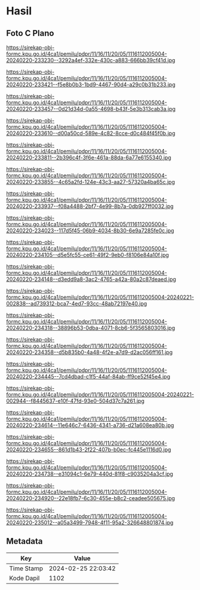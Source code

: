 # Hasil

## Foto C Plano

https://sirekap-obj-formc.kpu.go.id/4ca1/pemilu/pdpr/11/16/11/20/05/1116112005004-20240220-233230--3292a4ef-332e-430c-a883-666bb39cf41d.jpg

https://sirekap-obj-formc.kpu.go.id/4ca1/pemilu/pdpr/11/16/11/20/05/1116112005004-20240220-233421--f5e8b0b3-1bd9-4467-90d4-a29c0b31b233.jpg

https://sirekap-obj-formc.kpu.go.id/4ca1/pemilu/pdpr/11/16/11/20/05/1116112005004-20240220-233457--0d21d34d-0a55-4698-b43f-5e3b313cab3a.jpg

https://sirekap-obj-formc.kpu.go.id/4ca1/pemilu/pdpr/11/16/11/20/05/1116112005004-20240220-233610--d00a50cd-589e-4c82-8cce-d0c484f45f0b.jpg

https://sirekap-obj-formc.kpu.go.id/4ca1/pemilu/pdpr/11/16/11/20/05/1116112005004-20240220-233811--2b396c4f-3f6e-461a-88da-6a77e6155340.jpg

https://sirekap-obj-formc.kpu.go.id/4ca1/pemilu/pdpr/11/16/11/20/05/1116112005004-20240220-233855--4c65a2fd-124e-43c3-aa27-57320a4ba65c.jpg

https://sirekap-obj-formc.kpu.go.id/4ca1/pemilu/pdpr/11/16/11/20/05/1116112005004-20240220-233937--f08a4488-2bf7-4e99-8b7a-0db927ff0032.jpg

https://sirekap-obj-formc.kpu.go.id/4ca1/pemilu/pdpr/11/16/11/20/05/1116112005004-20240220-234023--117d5f45-06b9-4034-8b30-6e9a7285fe0c.jpg

https://sirekap-obj-formc.kpu.go.id/4ca1/pemilu/pdpr/11/16/11/20/05/1116112005004-20240220-234105--d5e5fc55-ce61-49f2-9eb0-f8106e84a10f.jpg

https://sirekap-obj-formc.kpu.go.id/4ca1/pemilu/pdpr/11/16/11/20/05/1116112005004-20240220-234148--d3edd9a8-3ac2-4765-a42a-80a2c87deaed.jpg

https://sirekap-obj-formc.kpu.go.id/4ca1/pemilu/pdpr/11/16/11/20/05/1116112005004-20240221-002838--ad739312-bca7-4ed7-93cc-48ab72197e40.jpg

https://sirekap-obj-formc.kpu.go.id/4ca1/pemilu/pdpr/11/16/11/20/05/1116112005004-20240220-234318--38896b53-0dba-4071-8cb6-5f3565803016.jpg

https://sirekap-obj-formc.kpu.go.id/4ca1/pemilu/pdpr/11/16/11/20/05/1116112005004-20240220-234358--d5b835b0-4a48-4f2e-a7d9-d2ac056ff161.jpg

https://sirekap-obj-formc.kpu.go.id/4ca1/pemilu/pdpr/11/16/11/20/05/1116112005004-20240220-234445--7cd4dbad-c1f5-44af-84ab-ff9ce52f45e4.jpg

https://sirekap-obj-formc.kpu.go.id/4ca1/pemilu/pdpr/11/16/11/20/05/1116112005004-20240221-002944--f8445637-e10f-47fd-93e0-504d37c7a261.jpg

https://sirekap-obj-formc.kpu.go.id/4ca1/pemilu/pdpr/11/16/11/20/05/1116112005004-20240220-234614--11e646c7-6436-4341-a736-d21a608ea80b.jpg

https://sirekap-obj-formc.kpu.go.id/4ca1/pemilu/pdpr/11/16/11/20/05/1116112005004-20240220-234655--861d1b43-2f22-407b-b0ec-fc445e1116d0.jpg

https://sirekap-obj-formc.kpu.go.id/4ca1/pemilu/pdpr/11/16/11/20/05/1116112005004-20240220-234738--e31094c1-6e79-440d-81f8-c9035204a3cf.jpg

https://sirekap-obj-formc.kpu.go.id/4ca1/pemilu/pdpr/11/16/11/20/05/1116112005004-20240220-234920--22e18fb7-6c30-455e-b8c2-ceadee505675.jpg

https://sirekap-obj-formc.kpu.go.id/4ca1/pemilu/pdpr/11/16/11/20/05/1116112005004-20240220-235012--a05a3499-7948-4f11-95a2-326648801874.jpg


## Metadata

| Key        | Value               |
| ---------- | ------------------- |
| Time Stamp | 2024-02-25 22:03:42 |
| Kode Dapil | 1102                |




